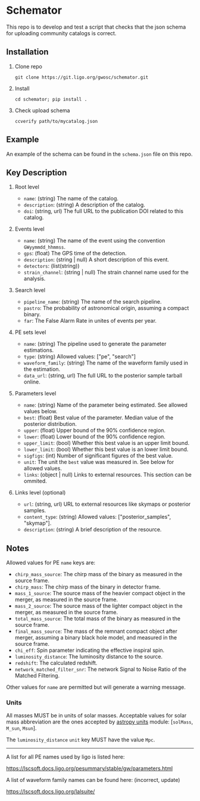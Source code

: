 # Schemator

This repo is to develop and test a script that checks that the json schema for uploading community catalogs is correct.

## Installation

1. Clone repo

    `git clone https://git.ligo.org/gwosc/schemator.git`

2. Install

    `cd schemator; pip install .`

3. Check upload schema

    `ccverify path/to/mycatalog.json`

## Example

An example of the schema can be found in the `schema.json` file on this repo.

## Key Description

1. Root level

    - `name`: (string) The name of the catalog.
    - `description`: (string) A description of the catalog.
    - `doi`: (string, url) The full URL to the publication DOI related to this catalog.

2. Events level

    - `name`: (string) The name of the event using the convention `GWyymmdd_hhmmss`.
    - `gps`: (float) The GPS time of the detection.
    - `description`: (string | null) A short description of this event.
    - `detectors`: (list(string))
    - `strain_channel`: (string | null) The strain channel name used for the analysis.

3. Search level

    - `pipeline_name`: (string) The name of the search pipeline.
    - `pastro`: The probability of astronomical origin, assuming a compact binary.
    - `far`: The False Alarm Rate in unites of events per year.

4. PE sets level

    - `name`: (string) The pipeline used to generate the parameter estimations.
    - `type`: (string) Allowed values: ["pe", "search"]
    - `waveform_family`: (string) The name of the waveform family used in the estimation.
    - `data_url`: (string, url) The full URL to the posterior sample tarball online.

5. Parameters level

    - `name`: (string) Name of the parameter being estimated. See allowed values below.
    - `best`: (float) Best value of the parameter. Median value of the posterior distribution.
    - `upper`: (float) Upper bound of the 90% confidence region.
    - `lower`: (float) Lower bound of the 90% confidence region.
    - `upper_limit`: (bool) Whether this best value is an upper limit bound.
    - `lower_limit`: (bool) Whether this best value is an lower limit bound.
    - `sigfigs`: (int) Number of significant figures of the best value.
    - `unit`: The unit the `best` value was measured in. See below for allowed values.
    - `links`: (object | null) Links to external resources. This section can be ommited.

6. Links level (optional)

    - `url`: (string, url) URL to external resources like skymaps or posterior samples.
    - `content_type`: (string) Allowed values: ["posterior_samples", "skymap"].
    - `description`: (string) A brief description of the resource.

## Notes

Allowed values for PE `name` keys are:

* `chirp_mass_source`: The chirp mass of the binary as measured in the source frame.
* `chirp_mass`: The chirp mass of the binary in detector frame.
* `mass_1_source`: The source mass of the heavier compact object in the merger, as measured in the source frame.
* `mass_2_source`: The source mass of the lighter compact object in the merger, as measured in the source frame.
* `total_mass_source`: The total mass of the binary as measured in the source frame.
* `final_mass_source`: The mass of the remnant compact object after merger, assuming a binary black hole model, and measured in the source frame.
* `chi_eff`: Spin parameter indicating the effective inspiral spin.
* `luminosity_distance`: The luminosity distance to the source.
* `redshift`: The calculated redshift.
* `network_matched_filter_snr`: The network Signal to Noise Ratio of the Matched Filtering.

Other values for `name` are permitted but will generate a warning message.

### Units

All masses MUST be in units of solar masses. Acceptable values for solar mass abbreviation are the ones accepted by [astropy units](https://docs.astropy.org/en/stable/units/ref_api.html#module-astropy.units.astrophys) module: [`solMass`, `M_sun`, `Msun`].

The `luminosity_distance` `unit` key MUST have the value `Mpc`.

***

A list for all PE names used by ligo is listed here:

https://lscsoft.docs.ligo.org/pesummary/stable/gw/parameters.html

A list of waveform family names can be found here: (incorrect, update)

https://lscsoft.docs.ligo.org/lalsuite/
